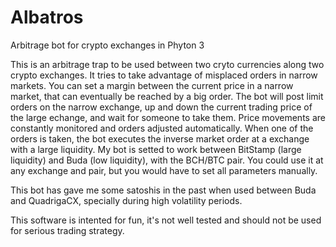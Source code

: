 # Albatros
Arbitrage bot for crypto exchanges in Phyton 3

This is an arbitrage trap to be used between two cryto currencies along two crypto exchanges.
It tries to take advantage of misplaced orders in narrow markets. You can set a margin between the current price in a narrow market, that can eventually be reached by a big order. The bot will post limit orders on the narrow exchange, up and down the current trading price of the large echange, and wait for someone to take them. Price movements are constantly monitored and orders adjusted automatically.
When one of the orders is taken, the bot executes the inverse market order at a exchange with a large liquidity.
My bot is setted to work between BitStamp (large liquidity) and Buda (low liquidity), with the BCH/BTC pair.
You could use it at any exchange and pair, but you would have to set all parameters manually.

This bot has gave me some satoshis in the past when used between Buda and QuadrigaCX, specially during high volatility periods.

This software is intented for fun, it's not well tested and should not be used for serious trading strategy.
